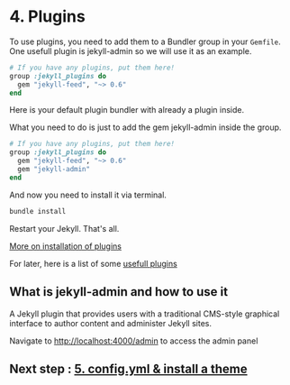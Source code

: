# 4. Plugins

To use plugins, you need to add them to a Bundler group in your `Gemfile`. One usefull plugin is jekyll-admin so we will use it as an example.

```ruby
# If you have any plugins, put them here!
group :jekyll_plugins do
  gem "jekyll-feed", "~> 0.6"
end
```

Here is your default plugin bundler with already a plugin inside.

What you need to do is just to add the gem jekyll-admin inside the group.

```ruby
# If you have any plugins, put them here!
group :jekyll_plugins do
  gem "jekyll-feed", "~> 0.6"
  gem "jekyll-admin"
end
```

And now you need to install it via terminal.

```bash
bundle install
```

Restart your Jekyll. That's all.

[More on installation of plugins](https://jekyllrb.com/docs/plugins/installation/)

For later, here is a list of some [usefull plugins](https://github.com/planetjekyll/awesome-jekyll-plugins)

## What is jekyll-admin and how to use it

A Jekyll plugin that provides users with a traditional CMS-style graphical interface to author content and administer Jekyll sites.

Navigate to [http://localhost:4000/admin](http://localhost:4000/admin) to access the admin panel

## Next step : [5. config.yml & install a theme](5_theme.md)
